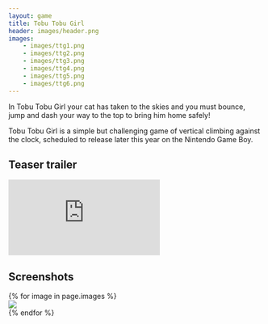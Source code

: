 ```yaml
---
layout: game
title: Tobu Tobu Girl
header: images/header.png
images:
    - images/ttg1.png
    - images/ttg2.png
    - images/ttg3.png
    - images/ttg4.png
    - images/ttg5.png
    - images/ttg6.png
---
```


In Tobu Tobu Girl your cat has taken to the skies and you must bounce, jump and dash your way to the top to bring him home safely!

Tobu Tobu Girl is a simple but challenging game of vertical climbing against the clock, scheduled to release later this year on the Nintendo Game Boy. 

## Teaser trailer ##

<div class="embed-responsive embed-responsive-4by3">
	<iframe src="https://www.youtube.com/embed/mxENfVnmIuI" frameborder="0" allowfullscreen>
	</iframe>
</div>

## Screenshots ##

<div class="row">
	{% for image in page.images %}
	<div class="col-sm-4">
		<a href="{{ image }}">
			<img src="{{ image }}" class="img-responsive thumbnail">
		</a>
	</div>
	{% endfor %}
</div>
